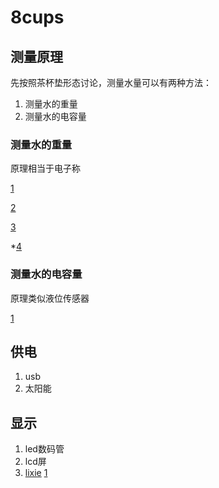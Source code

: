 # 8cups
## 测量原理
先按照茶杯垫形态讨论，测量水量可以有两种方法：
1. 测量水的重量
2. 测量水的电容量

### 测量水的重量
原理相当于电子称

[1](https://detail.tmall.com/item.htm?spm=a220o.1000855.1998025129.2.4bbcd699Nw0a40&abtest=_AB-LR32-PR32&pvid=917c5cca-118e-4a52-a3fc-a622e9567838&pos=2&abbucket=_AB-M32_B16&acm=03054.1003.1.2768562&id=525189617901&scm=1007.16862.95220.23864_0)

[2](https://item.taobao.com/item.htm?spm=a230r.1.14.51.2ec98956D3rmOC&id=521633919628&ns=1&abbucket=4#detail)

[3](http://bbs.elecfans.com/jishu_919726_1_1.html)

*[4](https://www.sparkfun.com/datasheets/Sensors/Pressure/fsrguide.pdf)
### 测量水的电容量
原理类似液位传感器

[1](https://item.taobao.com/item.htm?id=537386325570&ali_refid=a3_430582_1006:1125132550:N:%E6%B6%B2%E4%BD%8D%E4%BC%A0%E6%84%9F%E5%99%A8+%E4%B8%80%E4%BD%93%E5%8C%96:111b62f7d87339130714c431ac7eee16&ali_trackid=1_111b62f7d87339130714c431ac7eee16&spm=a230r.1.14.1#detail)

## 供电
1. usb
2. 太阳能

## 显示
1. led数码管
2. lcd屏
3. [lixie](https://github.com/connornishijima/Lixie-hardware)
    [1](https://github.com/connornishijima/Lixie-projects)
